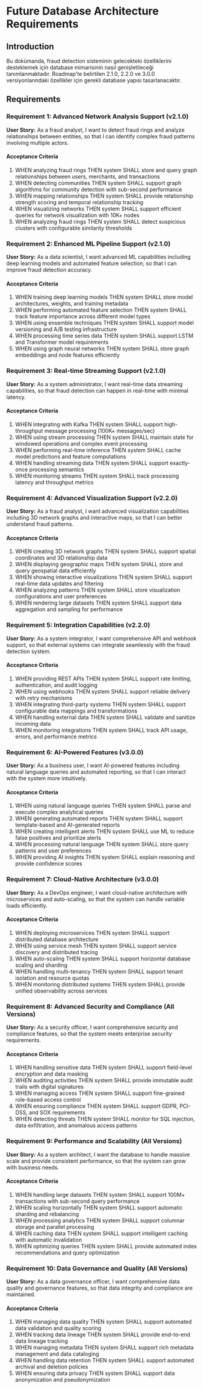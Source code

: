# Future Database Architecture Requirements

## Introduction

Bu dokümanda, fraud detection sisteminin gelecekteki özelliklerini desteklemek için database mimarisinin nasıl genişletileceği tanımlanmaktadır. Roadmap'te belirtilen 2.1.0, 2.2.0 ve 3.0.0 versiyonlarındaki özellikler için gerekli database yapısı tasarlanacaktır.

## Requirements

### Requirement 1: Advanced Network Analysis Support (v2.1.0)

**User Story:** As a fraud analyst, I want to detect fraud rings and analyze relationships between entities, so that I can identify complex fraud patterns involving multiple actors.

#### Acceptance Criteria

1. WHEN analyzing fraud rings THEN system SHALL store and query graph relationships between users, merchants, and transactions
2. WHEN detecting communities THEN system SHALL support graph algorithms for community detection with sub-second performance
3. WHEN mapping relationships THEN system SHALL provide relationship strength scoring and temporal relationship tracking
4. WHEN visualizing networks THEN system SHALL support efficient queries for network visualization with 10K+ nodes
5. WHEN analyzing fraud rings THEN system SHALL detect suspicious clusters with configurable similarity thresholds

### Requirement 2: Enhanced ML Pipeline Support (v2.1.0)

**User Story:** As a data scientist, I want advanced ML capabilities including deep learning models and automated feature selection, so that I can improve fraud detection accuracy.

#### Acceptance Criteria

1. WHEN training deep learning models THEN system SHALL store model architectures, weights, and training metadata
2. WHEN performing automated feature selection THEN system SHALL track feature importance across different model types
3. WHEN using ensemble techniques THEN system SHALL support model versioning and A/B testing infrastructure
4. WHEN processing time series data THEN system SHALL support LSTM and Transformer model requirements
5. WHEN using graph neural networks THEN system SHALL store graph embeddings and node features efficiently

### Requirement 3: Real-time Streaming Support (v2.1.0)

**User Story:** As a system administrator, I want real-time data streaming capabilities, so that fraud detection can happen in real-time with minimal latency.

#### Acceptance Criteria

1. WHEN integrating with Kafka THEN system SHALL support high-throughput message processing (100K+ messages/sec)
2. WHEN using stream processing THEN system SHALL maintain state for windowed operations and complex event processing
3. WHEN performing real-time inference THEN system SHALL cache model predictions and feature computations
4. WHEN handling streaming data THEN system SHALL support exactly-once processing semantics
5. WHEN monitoring streams THEN system SHALL track processing latency and throughput metrics

### Requirement 4: Advanced Visualization Support (v2.2.0)

**User Story:** As a fraud analyst, I want advanced visualization capabilities including 3D network graphs and interactive maps, so that I can better understand fraud patterns.

#### Acceptance Criteria

1. WHEN creating 3D network graphs THEN system SHALL support spatial coordinates and 3D relationship data
2. WHEN displaying geographic maps THEN system SHALL store and query geospatial data efficiently
3. WHEN showing interactive visualizations THEN system SHALL support real-time data updates and filtering
4. WHEN analyzing patterns THEN system SHALL store visualization configurations and user preferences
5. WHEN rendering large datasets THEN system SHALL support data aggregation and sampling for performance

### Requirement 5: Integration Capabilities (v2.2.0)

**User Story:** As a system integrator, I want comprehensive API and webhook support, so that external systems can integrate seamlessly with the fraud detection system.

#### Acceptance Criteria

1. WHEN providing REST APIs THEN system SHALL support rate limiting, authentication, and audit logging
2. WHEN using webhooks THEN system SHALL support reliable delivery with retry mechanisms
3. WHEN integrating third-party systems THEN system SHALL support configurable data mappings and transformations
4. WHEN handling external data THEN system SHALL validate and sanitize incoming data
5. WHEN monitoring integrations THEN system SHALL track API usage, errors, and performance metrics

### Requirement 6: AI-Powered Features (v3.0.0)

**User Story:** As a business user, I want AI-powered features including natural language queries and automated reporting, so that I can interact with the system more intuitively.

#### Acceptance Criteria

1. WHEN using natural language queries THEN system SHALL parse and execute complex analytical queries
2. WHEN generating automated reports THEN system SHALL support template-based and AI-generated reports
3. WHEN creating intelligent alerts THEN system SHALL use ML to reduce false positives and prioritize alerts
4. WHEN processing natural language THEN system SHALL store query patterns and user preferences
5. WHEN providing AI insights THEN system SHALL explain reasoning and provide confidence scores

### Requirement 7: Cloud-Native Architecture (v3.0.0)

**User Story:** As a DevOps engineer, I want cloud-native architecture with microservices and auto-scaling, so that the system can handle variable loads efficiently.

#### Acceptance Criteria

1. WHEN deploying microservices THEN system SHALL support distributed database architecture
2. WHEN using service mesh THEN system SHALL support service discovery and distributed tracing
3. WHEN auto-scaling THEN system SHALL support horizontal database scaling and sharding
4. WHEN handling multi-tenancy THEN system SHALL support tenant isolation and resource quotas
5. WHEN monitoring distributed systems THEN system SHALL provide unified observability across services

### Requirement 8: Advanced Security and Compliance (All Versions)

**User Story:** As a security officer, I want comprehensive security and compliance features, so that the system meets enterprise security requirements.

#### Acceptance Criteria

1. WHEN handling sensitive data THEN system SHALL support field-level encryption and data masking
2. WHEN auditing activities THEN system SHALL provide immutable audit trails with digital signatures
3. WHEN managing access THEN system SHALL support fine-grained role-based access control
4. WHEN ensuring compliance THEN system SHALL support GDPR, PCI-DSS, and SOX requirements
5. WHEN detecting threats THEN system SHALL monitor for SQL injection, data exfiltration, and anomalous access patterns

### Requirement 9: Performance and Scalability (All Versions)

**User Story:** As a system architect, I want the database to handle massive scale and provide consistent performance, so that the system can grow with business needs.

#### Acceptance Criteria

1. WHEN handling large datasets THEN system SHALL support 100M+ transactions with sub-second query performance
2. WHEN scaling horizontally THEN system SHALL support automatic sharding and rebalancing
3. WHEN processing analytics THEN system SHALL support columnar storage and parallel processing
4. WHEN caching data THEN system SHALL support intelligent caching with automatic invalidation
5. WHEN optimizing queries THEN system SHALL provide automated index recommendations and query optimization

### Requirement 10: Data Governance and Quality (All Versions)

**User Story:** As a data governance officer, I want comprehensive data quality and governance features, so that data integrity and compliance are maintained.

#### Acceptance Criteria

1. WHEN managing data quality THEN system SHALL support automated data validation and quality scoring
2. WHEN tracking data lineage THEN system SHALL provide end-to-end data lineage tracking
3. WHEN managing metadata THEN system SHALL support rich metadata management and data cataloging
4. WHEN handling data retention THEN system SHALL support automated archival and deletion policies
5. WHEN ensuring data privacy THEN system SHALL support data anonymization and pseudonymization